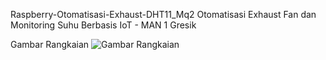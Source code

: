 Raspberry-Otomatisasi-Exhaust-DHT11_Mq2
Otomatisasi Exhaust Fan dan Monitoring Suhu Berbasis IoT - MAN 1 Gresik

Gambar Rangkaian
![Gambar Rangkaian](https://github.com/yusman21/Raspberry-Otomatisasi-Exhaust-DHT11_Mq2/assets/143580149/9dce6d1d-7504-49c4-aa24-716b2c3828c0)
